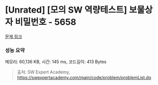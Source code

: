 # [Unrated] [모의 SW 역량테스트] 보물상자 비밀번호 - 5658 

[문제 링크](https://swexpertacademy.com/main/code/problem/problemDetail.do?contestProbId=AWXRUN9KfZ8DFAUo) 

### 성능 요약

메모리: 60,136 KB, 시간: 145 ms, 코드길이: 413 Bytes



> 출처: SW Expert Academy, https://swexpertacademy.com/main/code/problem/problemList.do